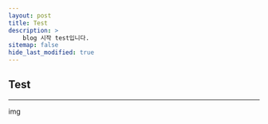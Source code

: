 ```yaml
---
layout: post
title: Test
description: >
    blog 시작 test입니다.
sitemap: false
hide_last_modified: true
---
```


## Test
----
img

